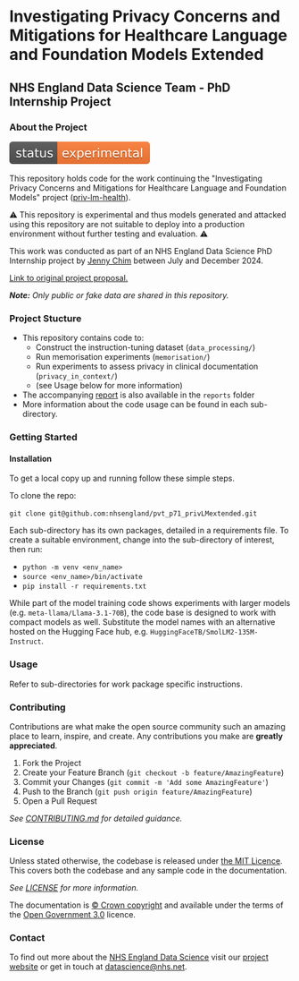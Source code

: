 # Investigating Privacy Concerns and Mitigations for Healthcare Language and Foundation Models Extended
## NHS England Data Science Team - PhD Internship Project

### About the Project

[![status: experimental](https://github.com/GIScience/badges/raw/master/status/experimental.svg)](https://github.com/GIScience/badges#experimental)

This repository holds code for the work continuing the "Investigating Privacy Concerns and Mitigations for Healthcare Language and Foundation Models" project ([priv-lm-health](https://github.com/nhsengland/priv-lm-health)).

⚠️ This repository is experimental and thus models generated and attacked using this repository are not suitable to deploy into a production environment without further testing and evaluation. ⚠️

This work was conducted as part of an NHS England Data Science PhD Internship project by [Jenny Chim](https://github.com/j-chim) between July and December 2024.

[Link to original project proposal.](https://nhsx.github.io/nhsx-internship-projects/language-foundation-privacy-concern-mitigation/)

_**Note:** Only public or fake data are shared in this repository._

### Project Stucture
- This repository contains code to:
    - Construct the instruction-tuning dataset (`data_processing/`)
    - Run memorisation experiments (`memorisation/`)
    - Run experiments to assess privacy in clinical documentation (`privacy_in_context/`)
    - (see Usage below for more information)
- The accompanying [report](./reports/report.pdf) is also available in the `reports` folder
- More information about the code usage can be found in each sub-directory.

### Getting Started

#### Installation

To get a local copy up and running follow these simple steps.

To clone the repo:

`git clone git@github.com:nhsengland/pvt_p71_privLMextended.git`

Each sub-directory has its own packages, detailed in a requirements file. To create a suitable environment, change into the sub-directory of interest, then run:
- ```python -m venv <env_name>```
- `source <env_name>/bin/activate`
- `pip install -r requirements.txt`

While part of the model training code shows experiments with larger models (e.g. `meta-llama/Llama-3.1-70B`), the code base is designed to work with compact models as well. Substitute the model names with an alternative hosted on the Hugging Face hub, e.g. `HuggingFaceTB/SmolLM2-135M-Instruct`. 

### Usage
Refer to sub-directories for work package specific instructions.

### Contributing

Contributions are what make the open source community such an amazing place to learn, inspire, and create. Any contributions you make are **greatly appreciated**.

1. Fork the Project
2. Create your Feature Branch (`git checkout -b feature/AmazingFeature`)
3. Commit your Changes (`git commit -m 'Add some AmazingFeature'`)
4. Push to the Branch (`git push origin feature/AmazingFeature`)
5. Open a Pull Request

_See [CONTRIBUTING.md](./CONTRIBUTING.md) for detailed guidance._

### License

Unless stated otherwise, the codebase is released under [the MIT Licence][mit].
This covers both the codebase and any sample code in the documentation.

_See [LICENSE](./LICENSE) for more information._

The documentation is [© Crown copyright][copyright] and available under the terms
of the [Open Government 3.0][ogl] licence.

[mit]: LICENCE
[copyright]: http://www.nationalarchives.gov.uk/information-management/re-using-public-sector-information/uk-government-licensing-framework/crown-copyright/
[ogl]: http://www.nationalarchives.gov.uk/doc/open-government-licence/version/3/

### Contact

To find out more about the [NHS England Data Science](https://nhsengland.github.io/datascience/) visit our [project website](https://nhsengland.github.io/datascience/our_work/) or get in touch at [datascience@nhs.net](mailto:datascience@nhs.net).

<!-- ### Acknowledgements -->

